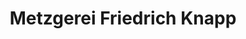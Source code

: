 ---
title: "Metzgerei Friedrich Knapp"
url: /seeheim-jugenheim/metzgerei-friedrich-knapp/
shop: Metzgerei
---